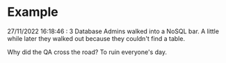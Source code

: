 # Example

<!-- replace-with-date starts -->
27/11/2022 16:18:46 : 3 Database Admins walked into a NoSQL bar. A little while later they walked out because they couldn't find a table.
<!-- replace-with-date ends -->

<!-- replace-with-joke starts -->
Why did the QA cross the road? To ruin everyone's day.
<!-- replace-with-joke ends -->